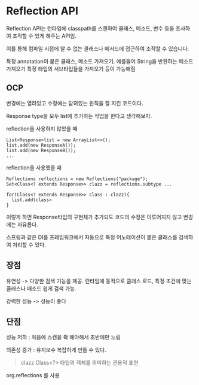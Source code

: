 # Reflection API

Reflection API는 런타임에 classpath를 스캔하여 클래스, 메소드, 변수 등을 조사하여 조작할 수 있게 해주는 API임.

이를 통해 컴파일 시점에 알 수 없는 클래스나 메서드에 접근하여 조작할 수 있습니다.



특정 annotation이 붙은 클래스, 메소드 가져오기.
예를들어 String을 반환하는 메소드 가져오기
특정 타입의 서브타입들을 가져오기 등이 가능해짐


## OCP
변경에는 열려있고 수정에는 닫혀있는 원칙을 잘 지킨 코드이다. 

Response type을 모두 list에 추가하는 작업을 한다고 생각해보자.

reflection을 사용하지 않았을 때
```
List<Response>list = new ArrayList<>();
list.add(new ResponseA());
list.add(new ResponseB());
...

```

reflection을 사용했을 때
```
Reflections reflections = new Reflections("package");
Set<Class<? extends Response>> clazz = reflections.subtype ...

for(Class<? extends Response>> class : clazz){
  list.add(class> 
}

```


이렇게 하면 Response타입의 구현체가 추가되도 코드의 수정은 이루어지지 않고 변경에는 자유롭다. 



스프링과 같은  DI를 프레임워크에서 자동으로 특정 어노테이션이 붙은 클래스를 검색하여 처리할 수 있다.

## 장점
유연성 -> 다양한 검색 기능을 제공. 런타임에 동적으로 클래스 로드, 특정 조건에 맞는 클래스나 매소드 쉽게 검색 가능.

강력한 성능 -> 성능이 좋다

## 단점
성능 저하 : 처음에 스캔을 쫙 해야해서 초반에만 느림

의존성 증가 : 유지보수 복잡하게 만들 수 있다.



> clazz Class<?> 타입의 객체를 의미하는 관용적 표현 




org.reflections 를 사용
